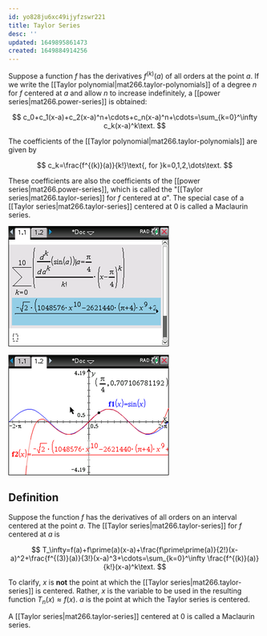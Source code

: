 ```yaml
---
id: yo828ju6xc49ijyfzswr221
title: Taylor Series
desc: ''
updated: 1649895861473
created: 1649884914256
---
```


Suppose a function $f$ has the derivatives $f^{(k)}(a)$ of all orders at the point $a$. If we write the [[Taylor polynomial|mat266.taylor-polynomials]] of a degree $n$ for $f$ centered at $a$ and allow $n$ to increase indefinitely, a [[power series|mat266.power-series]] is obtained:

$$
c_0+c_1(x-a)+c_2(x-a)^n+\cdots+c_n(x-a)^n+\cdots=\sum_{k=0}^\infty c_k(x-a)^k\text.
$$

The coefficients of the [[Taylor polynomial|mat266.taylor-polynomials]] are given by

$$
c_k=\frac{f^{(k)}(a)}{k!}\text{, for }k=0,1,2,\dots\text.
$$

These coefficients are also the coefficients of the [[power series|mat266.power-series]], which is called the "[[Taylor series|mat266.taylor-series]] for $f$ centered at $a$". The special case of a [[Taylor series|mat266.taylor-series]] centered at $0$ is called a Maclaurin series.

![](/assets/images/2022-04-13-17-19-58.png)

![](/assets/images/![](/assets/images/2022-04-13-17-20-21.png).png)

## Definition

Suppose the function $f$ has the derivatives of all orders on an interval centered at the point $a$. The [[Taylor series|mat266.taylor-series]] for $f$ centered at $a$ is

$$
T_\infty=f(a)+f\prime(a)(x-a)+\frac{f\prime\prime(a)}{2!}(x-a)^2+\frac{f^{(3)}(a)}{3!}(x-a)^3+\cdots=\sum_{k=0}^\infty \frac{f^{(k)}(a)}{k!}(x-a)^k\text.
$$

To clarify, $x$ is **not** the point at which the [[Taylor series|mat266.taylor-series]] is centered. Rather, $x$ is the variable to be used in the resulting function $T_n(x)\approx f(x)$. $a$ is the point at which the Taylor series is centered.

A [[Taylor series|mat266.taylor-series]] centered at $0$ is called a Maclaurin series.